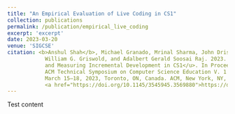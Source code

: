 ```yaml
---
title: "An Empirical Evaluation of Live Coding in CS1"
collection: publications
permalink: /publication/empirical_live_coding
excerpt: 'excerpt'
date: 2023-03-20
venue: 'SIGCSE'
citation: <b>Anshul Shah</b>, Michael Granado, Mrinal Sharma, John Driscoll, Leo Porter,
            William G. Griswold, and Adalbert Gerald Soosai Raj. 2023. <u>Understanding
            and Measuring Incremental Development in CS1</u>. In Proceedings of the 54th
            ACM Technical Symposium on Computer Science Education V. 1 (SIGCSE 2023),
            March 15–18, 2023, Toronto, ON, Canada. ACM, New York, NY, USA, 7 pages.
            <a href="https://doi.org/10.1145/3545945.3569880">https://doi.org/10.1145/3545945.3569880</a>
---
```


Test content
